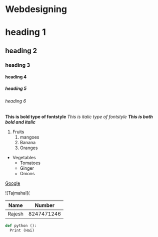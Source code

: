 # Webdesigning
# heading 1
## heading 2
### heading 3
#### heading 4
##### heading 5
###### heading 6

**This is bold type of fontstyle**
*This is italic type of fontstyle*
***This is both bold and italic***

1. Fruits
   1. mangoes
   2. Banana
   3. Oranges

* Vegetables
   * Tomatoes
   * Ginger
   * Onions

[Google](https://www.google.com/search?gs_ssp=eJzj4tDP1TcwSbMoMGB0YPDiys4sz1RIKyrNLAEATysHEw&q=kiwi+fruit&oq=&aqs=chrome.4.35i39i362l4j46i39i362...5.-1j0j7&client=ms-android-vivo-rvo2&sourceid=chrome-mobile&ie=UTF-8)

![Tajmahal](

Name | Number
-----|-------
Rajesh|8247471246

```Python
def python ():
  Print (Hai)
```

